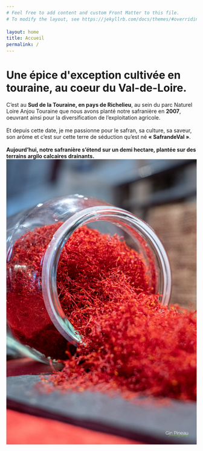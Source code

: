 ```yaml
---
# Feel free to add content and custom Front Matter to this file.
# To modify the layout, see https://jekyllrb.com/docs/themes/#overriding-theme-defaults

layout: home
title: Accueil
permalink: /
---
```


# Une épice d'exception cultivée en touraine, au coeur du Val-de-Loire.


 <div class="row">
  <div class="first-column">
    C’est au <b>Sud de la Touraine, en pays de Richelieu</b>, au sein du parc Naturel Loire Anjou Touraine que nous avons planté notre safranière en <b>2007</b>, oeuvrant ainsi pour la diversification de l’exploitation agricole.
    <br/><br/>
    Et depuis cette date, je me passionne pour le safran, sa culture, sa saveur, son arôme et c’est sur cette terre de séduction qu’est né  <b>« SafrandeVal »</b>.<br/><br/>
    <b>Aujourd’hui, notre safranière s’étend sur un demi hectare, plantée sur des terrains argilo calcaires drainants.</b>
  </div>
  <div class="second-column">
    <img class="right-image" src="./assets/images/safran.png" style="width=100px;">
  </div>
</div> 

 
